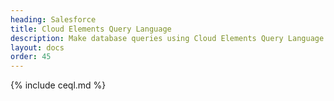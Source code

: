 ```yaml
---
heading: Salesforce
title: Cloud Elements Query Language
description: Make database queries using Cloud Elements Query Language.
layout: docs
order: 45
---
```


{% include ceql.md %}
